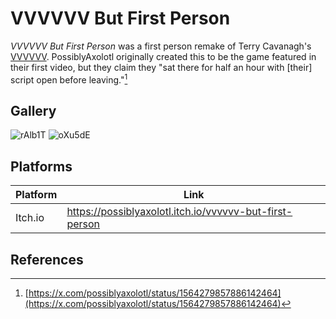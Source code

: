 # VVVVVV But First Person

*VVVVVV But First Person* was a first person remake of Terry Cavanagh's [VVVVVV](https://thelettervsixtim.es). PossiblyAxolotl originally created this to be the game featured in their first video, but they claim they "sat there for half an hour with [their] script open before leaving."[^1]

## Gallery

![rAlb1T](https://github.com/PossiblyAxolotl/PossiblyAxolotl-Wiki/assets/76883695/ebc2198a-f44c-495e-bfbf-c5ecb2c93893)
![oXu5dE](https://github.com/PossiblyAxolotl/PossiblyAxolotl-Wiki/assets/76883695/d1a89c77-cf14-40dd-aeca-0fa1f030f1aa)

## Platforms

|Platform|Link|
|-|-|
|Itch.io|https://possiblyaxolotl.itch.io/vvvvvv-but-first-person|

## References

[^1]: [https://x.com/possiblyaxolotl/status/1564279857886142464](https://x.com/possiblyaxolotl/status/1564279857886142464)
